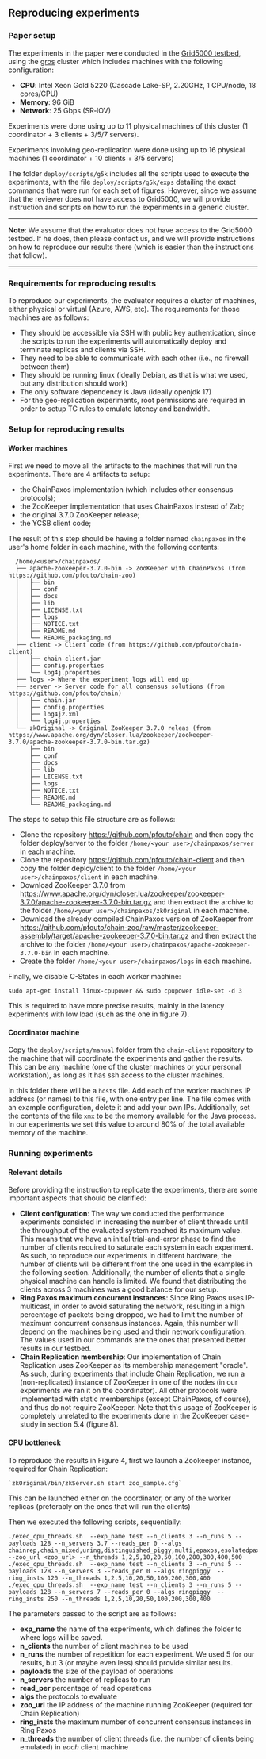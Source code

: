 ## Reproducing experiments

### Paper setup

The experiments in the paper were conducted in the [Grid5000 testbed](https://www.grid5000.fr/w/Grid5000:Home), using
the [gros](https://www.grid5000.fr/w/Nancy:Hardware#gros) cluster which includes machines with the following configuration:
* **CPU**: Intel Xeon Gold 5220 (Cascade Lake-SP, 2.20GHz, 1 CPU/node, 18 cores/CPU)
* **Memory**:  96 GiB
* **Network**: 25 Gbps (SR‑IOV)

Experiments were done using up to 11 physical machines of this cluster (1 coordinator + 3 clients + 3/5/7 servers).

Experiments involving geo-replication were done using up to 16 physical machines (1 coordinator + 10 clients + 3/5 servers)

The folder `deploy/scripts/g5k` includes all the scripts used to execute the experiments, with the file `deploy/scripts/g5k/exps` detailing the exact commands
that were run for each set of figures. However, since we assume that the reviewer does not have access to Grid5000, we will provide
instruction and scripts on how to run the experiments in a generic cluster.

---

**Note**: We assume that the evaluator does not have access to the Grid5000 testbed. If he does, then please contact us, and we will
provide instructions on how to reproduce our results there (which is easier than the instructions that follow).

---

### Requirements for reproducing results

To reproduce our experiments, the evaluator requires a cluster of machines, either physical or virtual (Azure, AWS, etc).
The requirements for those machines are as follows:
* They should be accessible via SSH with public key authentication, since the scripts to run the experiments will automatically deploy and terminate replicas and clients via SSH.
* They need to be able to communicate with each other (i.e., no firewall between them)
* They should be running linux (ideally Debian, as that is what we used, but any distribution should work)
* The only software dependency is Java (ideally openjdk 17)
* For the geo-replication experiments, root permissions are required in order to setup TC rules to emulate latency and bandwidth.

### Setup for reproducing results

#### Worker machines

First we need to move all the artifacts to the machines that will run the experiments.
There are 4 artifacts to setup: 
* the ChainPaxos implementation (which includes other consensus protocols);
* the ZooKeeper implementation that uses ChainPaxos instead of Zab;
* the original 3.7.0 ZooKeeper release;
* the YCSB client code;

The result of this step should be having a folder named `chainpaxos` in the user's home folder in each machine, with the following contents:

      /home/<user>/chainpaxos/
      ├── apache-zookeeper-3.7.0-bin -> ZooKeeper with ChainPaxos (from https://github.com/pfouto/chain-zoo)
      │   ├── bin
      │   ├── conf
      │   ├── docs
      │   ├── lib
      │   ├── LICENSE.txt
      │   ├── logs
      │   ├── NOTICE.txt
      │   ├── README.md
      │   └── README_packaging.md
      ├── client -> Client code (from https://github.com/pfouto/chain-client)
      │   ├── chain-client.jar
      │   ├── config.properties
      │   └── log4j.properties
      ├── logs -> Where the experiment logs will end up
      ├── server -> Server code for all consensus solutions (from https://github.com/pfouto/chain)
      │   ├── chain.jar
      │   ├── config.properties
      │   ├── log4j2.xml
      │   └── log4j.properties
      └── zkOriginal -> Original ZooKeeper 3.7.0 releas (from https://www.apache.org/dyn/closer.lua/zookeeper/zookeeper-3.7.0/apache-zookeeper-3.7.0-bin.tar.gz)
          ├── bin
          ├── conf
          ├── docs
          ├── lib
          ├── LICENSE.txt
          ├── logs
          ├── NOTICE.txt
          ├── README.md
          └── README_packaging.md

The steps to setup this file structure are as follows:
* Clone the repository https://github.com/pfouto/chain and then copy the folder deploy/server to the folder `/home/<your user>/chainpaxos/server` in each machine.
* Clone the repository https://github.com/pfouto/chain-client and then copy the folder deploy/client to the folder `/home/<your user>/chainpaxos/client` in each machine.
* Download ZooKeeper 3.7.0 from https://www.apache.org/dyn/closer.lua/zookeeper/zookeeper-3.7.0/apache-zookeeper-3.7.0-bin.tar.gz and then extract the archive to the folder `/home/<your user>/chainpaxos/zkOriginal` in each machine.
* Download the already compiled ChainPaxos version of ZooKeeper from https://github.com/pfouto/chain-zoo/raw/master/zookeeper-assembly/target/apache-zookeeper-3.7.0-bin.tar.gz and then extract the archive to the folder `/home/<your user>/chainpaxos/apache-zookeeper-3.7.0-bin` in each machine.
* Create the folder `/home/<your user>/chainpaxos/logs` in each machine.

Finally, we disable C-States in each worker machine:

    sudo apt-get install linux-cpupower && sudo cpupower idle-set -d 3

This is required to have more precise results, mainly in the latency experiments with low load (such as the one in figure 7).

#### Coordinator machine

Copy the `deploy/scripts/manual` folder from the `chain-client` repository to the machine that will coordinate the experiments and gather the results.
This can be any machine (one of the cluster machines or your personal workstation), as long as it has ssh access to the cluster machines.

In this folder there will be a `hosts` file. Add each of the worker machines IP address (or names) to this file, with one entry per line. 
The file comes with an example configuration, delete it and add your own IPs.
Additionally, set the contents of the file `xmx` to be the memory available for the Java process. In our experiments we set this value
to around 80% of the total available memory of the machine.

### Running experiments

#### Relevant details

Before providing the instruction to replicate the experiments, there are some important aspects that should be clarified:
* **Client configuration**: The way we conducted the performance experiments consisted in increasing the number of client threads until the throughput of the evaluated system reached its maximum value.
This means that we have an initial trial-and-error phase to find the number of clients required to saturate each system in each experiment.
As such, to reproduce our experiments in different hardware, the number of clients will be different from the one used in the examples in the following section.
Additionally, the number of clients that a single physical machine can handle is limited. We found that distributing the clients across 3 machines was a good balance for our setup.
* **Ring Paxos maximum concurrent instances**: Since Ring Paxos uses IP-multicast, in order to avoid saturating the network, resulting in a high percentage of packets being dropped,
we had to limit the number of maximum concurrent consensus instances. Again, this number will depend on the machines being used and their network configuration. The values used in our commands are the ones that presented better results in our testbed.
* **Chain Replication membership**: Our implementation of Chain Replication uses ZooKeeper as its membership management "oracle".
As such, during experiments that include Chain Replication, we run a (non-replicated) instance of ZooKeeper in one of the nodes (in our experiments we ran it on the coordinator).
All other protocols were implemented with static memberships (except ChainPaxos, of course), and thus do not require ZooKeeper. 
Note that this usage of ZooKeeper is completely unrelated to the experiments done in the ZooKeeper case-study in section 5.4 (figure 8).

#### CPU bottleneck

To reproduce the results in Figure 4, first we launch a Zookeeper instance, required for Chain Replication:
    
    `zkOriginal/bin/zkServer.sh start zoo_sample.cfg`
This can be launched either on the coordinator, or any of the worker replicas (preferably on the ones that will run the clients)

Then we executed the following scripts, sequentially:

    ./exec_cpu_threads.sh  --exp_name test --n_clients 3 --n_runs 5 --payloads 128 --n_servers 3,7 --reads_per 0 --algs chainrep,chain_mixed,uring,distinguished_piggy,multi,epaxos,esolatedpaxos --zoo_url <zoo_url> --n_threads 1,2,5,10,20,50,100,200,300,400,500
    ./exec_cpu_threads.sh  --exp_name test --n_clients 3 --n_runs 5 --payloads 128 --n_servers 3 --reads_per 0 --algs ringpiggy  --ring_insts 120 --n_threads 1,2,5,10,20,50,100,200,300,400
    ./exec_cpu_threads.sh  --exp_name test --n_clients 3 --n_runs 5 --payloads 128 --n_servers 7 --reads_per 0 --algs ringpiggy  --ring_insts 250 --n_threads 1,2,5,10,20,50,100,200,300,400

The parameters passed to the script are as follows:
* **exp_name** the name of the experiments, which defines the folder to where logs will be saved.
* **n_clients** the number of client machines to be used
* **n_runs** the number of repetition for each experiment. We used 5 for our results, but 3 (or maybe even less) should provide similar results.
* **payloads** the size of the payload of operations 
* **n_servers** the number of replicas to run
* **read_per** percentage of read operations
* **algs** the protocols to evaluate
* **zoo_url** the IP address of the machine running ZooKeeper (required for Chain Replication)
* **ring_insts** the maximum number of concurrent consensus instances in Ring Paxos
* **n_threads** the number of client threads (i.e. the number of clients being emulated) in *each* client machine


